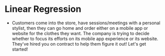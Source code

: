 # Linear Regression
* Customers come into the store, have sessions/meetings with a personal stylist, then they can go home and order either on a mobile app or website for the clothes they want.
The company is trying to decide whether to focus its efforts on its mobile app experience or its website. They've hired you on contract to help them figure it out! Let's get started!
